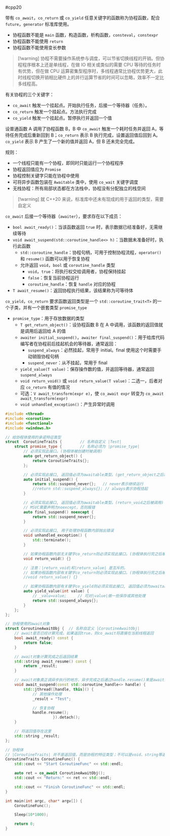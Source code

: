 #cpp20 

带有 `co_await`，`co_return` 或 `co_yield` 任意关键字的函数称为协程函数，配合 `future`，`generator` 标准库使用。
* 协程函数不能是 `main` 函数，构造函数，析构函数，`consteval`，`constexpr`
* 协程函数不能使用 `return`
* 协程函数不能使用变长参数

> [!warning] 协程不需要操作系统参与调度，可以节省切换线程的开销。但协程程序根本上还是单线程，在做 IO 相关或类似的需要 CPU 等待的任务时有优势，但在做 CPU 运算密集型程序时，多线程通常比协程优势更大，此时线程切换开销相比硬件上的并行运算节省的时间可以忽略，效率不一定比多线程高。

有关协程的三个关键字：
* `co_await` 触发一个挂起点。开始执行任务，后接一个等待器（任务）。
* `co_return` 触发一个挂起点。方法执行完成
* `co_yield` 触发一个挂起点。暂停执行并返回一个值  

设普通函数 A 调用了协程函数 B，B 中 `co_await` 触发一个耗时任务并返回 A，等待任务完成后重新回到 B；`co_return` 表示 B 执行完成，设置返回值后回到 A。`co_yield` 表示 B 产生了一个新的值并返回 A，但 B 还未完全完成。

规则：
* 一个线程只能有一个协程，即同时只能运行一个协程程序
* 协程返回值应为 `Promise`
* 协程控制关键字只能在协程中使用
* 可将异步函数包装在 `Awaitable` 类中，使用 `co_wait` 关键字调度
* 无栈协程：所有局部状态都在方法栈中，协程没有分配独立的栈空间

> [!warning] 就 C++20 来说，标准库中还未有现成的用于返回的类型，需要自定义

`co_await` 后接一个等待器（`awaiter`），要求存在以下成员：
* `bool await_ready()`：当该函数返回 `true` 时，表示数据已经准备好，无需继续等待
* `void await_suspend(std::coroutine_handle<> h)`：当数据未准备好时，执行此函数
    * `std::coroutine_handle`：协程句柄，可用于控制协程流程，`operator()` 和 `resume()` 函数可以用于恢复协程
    * 允许返回 `void`，`bool` 或 `coroutine_handle` 类型
        * `void`，`true`：将执行权交给调用者，协程保持挂起
        * `false`：恢复当前协程运行
        * `coroutine_handle`：恢复 `handle` 对应的协程
* `T await_resume()`：返回协程执行结果，该结果称为可等待体

`co_yield`，`co_return` 要求函数返回类型是一个 `std::coroutine_trait<T>` 的一个子类，并有一个嵌套类型 `promise_type`
* `promise_type`：用于存放数据的类型
    * `T get_return_object()`：设协程函数 B 在 A 中调用，该函数的返回值就是调用后返回给 A 的值
    * `awaiter initial_suspend()`，`awaiter final_suspend()`：用于给库代码编写者在协程前后挂起机会的等待器，通常返回：
        * `suspend_always`：必然挂起，常用于 initial。final 使用这个时需要手动销毁协程句柄
        * `suspend_never`：从不挂起，常用于 final
    * `yield_value(T value)`：保存操作数的值，并返回等待器，通常返回 `suspend_always`
    * `void return_void()` 或 `void return_value(T value)`：二选一，后者对应 `co_return` 有值的情况
    * 可选：`V await_transform(expr e)`，使 `co_await expr` 转变为 `co_await await_transform(expr)`
    * `void unhandled_exception()`：产生异常时调用

```cpp
#include <thread>
#include <coroutine>
#include <functional>
#include <windows.h>

// 给协程体使用的承诺特征类型
struct  CoroutineTraits {        // 名称自定义 |Test|
    struct promise_type {        // 名称必须为 |promise_type|
        // 必须实现此接口。(协程体被创建时被调用)
        auto get_return_object() {
            return CoroutineTraits{};
        };

        // 必须实现此接口, 返回值必须为awaitable类型。(get_return_object之后被调用)
        auto initial_suspend() {
            return std::suspend_never{};   // never表示继续运行
            //return std::suspend_always{}; // always表示协程挂起
        }

        // 必须实现此接口, 返回值必须为awaitable类型。(return_void之后被调用)
        // MSVC需要声明为noexcept，否则报错
        auto final_suspend() noexcept {
            return std::suspend_never{};
        }

        // 必须实现此接口, 用于处理协程函数内部抛出错误
        void unhandled_exception() {
            std::terminate();
        }

        // 如果协程函数内部无关键字co_return则必须实现此接口。(协程体执行完之后被调用)
        void return_void() {}

        // 注意：|return_void|和|return_value| 是互斥的。
        // 如果协程函数内部有关键字co_return则必须实现此接口。(协程体执行完之后被调用)
        //void return_value() {}

        // 如果协程函数内部有关键字co_yield则必须实现此接口, 返回值必须为awaitable类型
        auto yield_value(int value) {
            // _valu=value;     // 可对|value|做一些保存或其他处理
            return std::suspend_always{};
        }
    };
};

// 协程使用的await对象
struct CoroutineAwaitObj {  // 名称自定义 |CoroutineAwaitObj|
    // await是否已经计算完成，如果返回true，则co_await将直接在当前线程返回
    bool await_ready() const {
        return false;
    }

    // await对象计算完成之后返回结果
    std::string await_resume() const {
        return _result;
    }

    // await对象真正调异步执行的地方，异步完成之后通过handle.resume()来是await返回
    void await_suspend(const std::coroutine_handle<> handle) {
        std::jthread([handle, this]() {
            // 其他操作处理
            _result = "Test";

            // 恢复协程
            handle.resume();
                     }).detach();
    }

    // 将返回值存在这里
    std::string _result;
};

// 协程体
// |CoroutineTraits| 并不是返回值，而是协程的特征类型；不可以是void、string等返回类型
CoroutineTraits CoroutineFunc() {
    std::cout << "Start CoroutineFunc" << std::endl;

    auto ret = co_await CoroutineAwaitObj();
    std::cout << "Return:" << ret << std::endl;

    std::cout << "Finish CoroutineFunc" << std::endl;
}

int main(int argc, char* argv[]) {
    CoroutineFunc();

    Sleep(10*1000);

    return 0;
}
```
